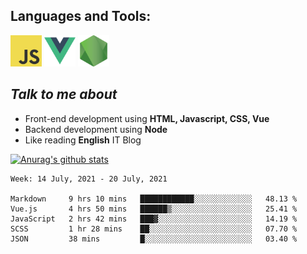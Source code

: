 ## **Languages and Tools:**      
<code><img height="50" src="https://raw.githubusercontent.com/github/explore/80688e429a7d4ef2fca1e82350fe8e3517d3494d/topics/javascript/javascript.png"></code>
<code><img height="50"  src="https://raw.githubusercontent.com/github/explore/80688e429a7d4ef2fca1e82350fe8e3517d3494d/topics/vue/vue.png"></code>
<code><img height="50"  src="https://raw.githubusercontent.com/github/explore/80688e429a7d4ef2fca1e82350fe8e3517d3494d/topics/nodejs/nodejs.png"></code>

## *Talk to me about*
- Front-end development using **HTML, Javascript, CSS, Vue**
- Backend development using **Node**
- Like reading **English** IT Blog    

[![Anurag's github stats](https://github-readme-stats.vercel.app/api?username=qdi5)](https://github.com/anuraghazra/github-readme-stats)    

<!--START_SECTION:waka-->
```text
Week: 14 July, 2021 - 20 July, 2021

Markdown     9 hrs 10 mins   ████████████░░░░░░░░░░░░░   48.13 % 
Vue.js       4 hrs 50 mins   ██████▒░░░░░░░░░░░░░░░░░░   25.41 % 
JavaScript   2 hrs 42 mins   ███▓░░░░░░░░░░░░░░░░░░░░░   14.19 % 
SCSS         1 hr 28 mins    ██░░░░░░░░░░░░░░░░░░░░░░░   07.70 % 
JSON         38 mins         █░░░░░░░░░░░░░░░░░░░░░░░░   03.40 % 
```
<!--END_SECTION:waka-->
